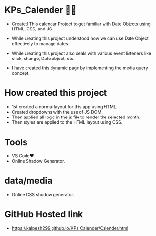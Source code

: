 # KPs_Calender 📅📆

* Created This calendar Project to get familiar with Date Objects using HTML, CSS, and JS.
  
* While creating this project  understood  how we can use Date Object effectively to manage dates.

* While creating this project also deals with various event listeners like click, change, Date object, etc.
  
* I have created this dynamic page by implementing the media query concept.
  
# How created this project
* 1st created a normal layout for this app using HTML.
* Created dropdowns with the use of JS DOM.
* Then applied all logic in the js file to render the selected month.
* Then styles are applied to the HTML layout using CSS.

# Tools
* VS Code❤
* Online Shadow Generator.

# data/media
*  Online CSS shodow generator.

# GitHub Hosted link
- https://kalpesh299.github.io/KPs_Calender/Calender.html
